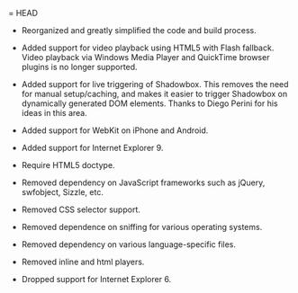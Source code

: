 = HEAD

  * Reorganized and greatly simplified the code and build process.

  * Added support for video playback using HTML5 with Flash fallback. Video
    playback via Windows Media Player and QuickTime browser plugins is no longer
    supported.

  * Added support for live triggering of Shadowbox. This removes the need for
    manual setup/caching, and makes it easier to trigger Shadowbox on
    dynamically generated DOM elements. Thanks to Diego Perini for his ideas
    in this area.

  * Added support for WebKit on iPhone and Android.

  * Added support for Internet Explorer 9.

  * Require HTML5 doctype.

  * Removed dependency on JavaScript frameworks such as jQuery, swfobject,
    Sizzle, etc.

  * Removed CSS selector support.

  * Removed dependence on sniffing for various operating systems.

  * Removed dependency on various language-specific files.

  * Removed inline and html players.

  * Dropped support for Internet Explorer 6.
